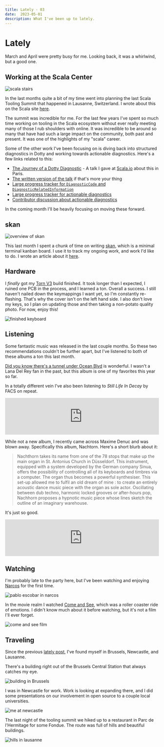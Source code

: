 ```yaml
---
title: Lately - 03
date:  2023-05-01
description: What I've been up to lately.
---
```


# Lately

March and April were pretty busy for me. Looking back, it was a whirlwind, but a
good one.

## Working at the Scala Center

![scala stairs](../images/scala-stairs.jpg)

In the last months quite a bit of my time went into planning the last Scala
Tooling Summit that happened in Lausanne, Switzerland. I wrote about this on the
Scala site
[here](https://scala-lang.org/blog/2023/04/11/march-2023-scala-tooling-summit.html).

The summit was incredible for me. For the last few years I've spent so much time
working on tooling in the Scala ecosystem without ever really meeting many of
those I rub shoulders with online. It was incredible to be around so many that
have had such a large impact on the community, both past and present. It was one
of the highlights of my "scala" career.

Some of the other work I've been focusing on is diving back into structured
diagnostics in Dotty and working towards actionable diagnostics. Here's a few
links related to this:

- [The Journey of a Dotty Diagnostic](https://youtu.be/EYOre0BGv68) - A talk I
  gave at [Scala.io](https://scala.io/) about this in Paris.
- [The written version of the talk](/blog/the-journey-of-a-dotty-diagnostic)
  if that's more your thing
- [Large progress tracker for `DiagnosticCode` and
  `DiagnosticRelatedInformation`](https://github.com/lampepfl/dotty/issues/14904)
- [Large progress tracker for actionable diagnostics](https://github.com/lampepfl/dotty/issues/17337)
- [Contributor discussion about actionable
  diagnostics](https://contributors.scala-lang.org/t/roadmap-for-actionable-diagnostics/6172)

In the coming month I'll be heavily focusing on moving these forward.

## skan

![overview of skan](../images/skan-overview.png)

This last month I spent a chunk of time on writing
[skan](https://github.com/ckipp01/skan), which is a minimal terminal kanban
board. I use it to track my ongoing work, and work I'd like to do. I wrote an
article about it [here](/blog/skan-and-building-your-own-tools).

## Hardware

I _finally_ got my [Torn V3](https://github.com/rtitmuss/torn) build finished.
It took longer than I expected, I ruined one PCB in the process, and I learned a
ton. Overall a success. I still haven't nailed down the keymappings I want yet,
so I'm constantly re-flashing. That's why the cover isn't on the left hand side.
I also don't love my keys, so I plan on updating those and then taking a
non-potato quality photo. For now, enjoy this!

![finished keyboard](../images/finished-torn.jpg)

## Listening

Some fantastic music was released in the last couple months. So these two
recommendations couldn't be further apart, but I've listened to both of these
albums a ton this last month.

[Did you know there's a tunnel under Ocean
Blvd](https://lanadelrey.lnk.to/oceanblvdWE) is wonderful. I wasn't a Lana Del
Rey fan in the past, but this album is one of my favorites this year so far.

In a totally different vein I've also been listening to _Still Life In Decay_
by FACS on repeat.

<iframe style="border: 0; width: 100%; height: 120px;" src="https://bandcamp.com/EmbeddedPlayer/album=428051111/size=large/bgcol=333333/linkcol=ffffff/tracklist=false/artwork=small/transparent=true/" seamless><a href="https://wearefacs.bandcamp.com/album/still-life-in-decay">Still Life In Decay by FACS</a></iframe>

While not a new album, I recently came across Maxime Denuc and was blown away.
Specifically this album, Nachtorn. Here's a short blurb about it:

> Nachthorn takes its name from one of the 78 stops that make up the main organ
> in St. Antonius Church in Düsseldorf. This instrument, equipped with a system
> developed by the German company Sinua, offers the possibility of controlling
> all of its keyboards and timbres via a computer. The organ thus becomes a
> powerful synthesiser. This set-up allowed me to fulfil an old dream of mine :
> to create an entirely acoustic dance music piece with the organ as sole actor.
> Oscillating between dub techno, harmonic locked grooves or after-hours pop,
> Nachhorn proposes a hypnotic music piece whose lines sketch the outline of an
> imaginary warehouse.

It's just so good.

<iframe style="border: 0; width: 100%; height: 120px;" src="https://bandcamp.com/EmbeddedPlayer/album=3065844444/size=large/bgcol=333333/linkcol=ffffff/tracklist=false/artwork=small/transparent=true/" seamless><a href="https://maximedenuc.bandcamp.com/album/nachthorn">Nachthorn by Maxime Denuc</a></iframe>

## Watching

I'm probably late to the party here, but I've been watching and enjoying
[Narcos](https://www.imdb.com/title/tt2707408/) for the first time.

![pablo escobar in narcos](../images/pablo-narcos.jpeg)

In the movie realm I watched [Come and
See](https://letterboxd.com/film/come-and-see/), which was a roller coaster ride
of emotions. I didn't know much about it before watching, but it's not a film
I'll ever forget.

![come and see film](../images/come-and-see.jpeg)

## Traveling

Since the previous [lately post](/blog/lately-02), I've found myself in
Brussels, Newcastle, and Lausanne.

There's a building right out of the Brussels Central Station that always catches
my eye.

![building in Brussels](../images/abstract-brussels.jpg)

I was in Newcastle for work. Work is looking at expanding there, and I did some
presentations on our involvement in open source to a couple local universities.

![me at newcastle](../images/me-newcastle-university.jpg)

The last night of the tooling summit we hiked up to a restaurant in Parc de
l'Hermitage for some Fondue. The route was full of hills and beautiful
buildings.

![hills in lausanne](../images/lausanne-hills.jpg)
